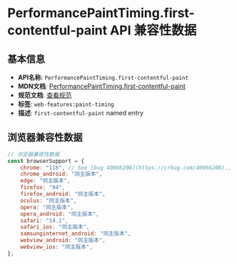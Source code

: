 # PerformancePaintTiming.first-contentful-paint API 兼容性数据

## 基本信息

- **API名称**: `PerformancePaintTiming.first-contentful-paint`
- **MDN文档**: [PerformancePaintTiming.first-contentful-paint](https://developer.mozilla.org/docs/Glossary/First_contentful_paint)
- **规范文档**: [查看规范](https://w3c.github.io/paint-timing/#first-contentful-paint)
- **标签**: `web-features:paint-timing`
- **描述**: `first-contentful-paint` named entry

## 浏览器兼容性数据

```javascript
// 浏览器兼容性数据
const browserSupport = {
    chrome: "116", // See [bug 40066208](https://crbug.com/40066208).,
    chrome_android: "同主版本",
    edge: "同主版本",
    firefox: "84",
    firefox_android: "同主版本",
    oculus: "同主版本",
    opera: "同主版本",
    opera_android: "同主版本",
    safari: "14.1",
    safari_ios: "同主版本",
    samsunginternet_android: "同主版本",
    webview_android: "同主版本",
    webview_ios: "同主版本",
};

```

